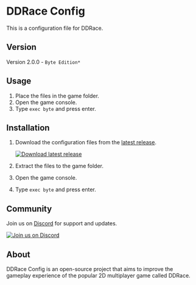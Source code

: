 <!-- Başlık -->
# DDRace Config

<!-- Açıklama -->
This is a configuration file for DDRace.

<!-- Alt başlık -->
## Version

Version 2.0.0 - ``Byte Edition*``

<!-- Kullanım talimatları -->
## Usage

1. Place the files in the game folder.
2. Open the game console.
3. Type `exec byte` and press enter.

<!-- Kurulum talimatları -->
## Installation

1. Download the configuration files from the [latest release](https://github.com/aliumutidiz/DDrace_Config_V2/releases/latest/download/DDrace_Config_V2.zip).

   [![Download latest release](https://img.shields.io/badge/Download%20Latest%20Release-brightgreen?style=for-the-badge&logo=github)](https://github.com/aliumutidiz/DDrace_Config_V2/releases/latest/download/DDrace_Config_V2.zip)

2. Extract the files to the game folder.
3. Open the game console.
4. Type `exec byte` and press enter.

## Community

Join us on [Discord](https://discord.gg/UHgBk5r66T) for support and updates.

[![Join us on Discord](https://img.shields.io/badge/-Join%20us%20on%20Discord-7289DA?style=for-the-badge&logo=discord&logoColor=white)](https://discord.gg/UHgBk5r66T)

<!-- Kısa tanım -->
## About

DDRace Config is an open-source project that aims to improve the gameplay experience of the popular 2D multiplayer game called DDRace.

